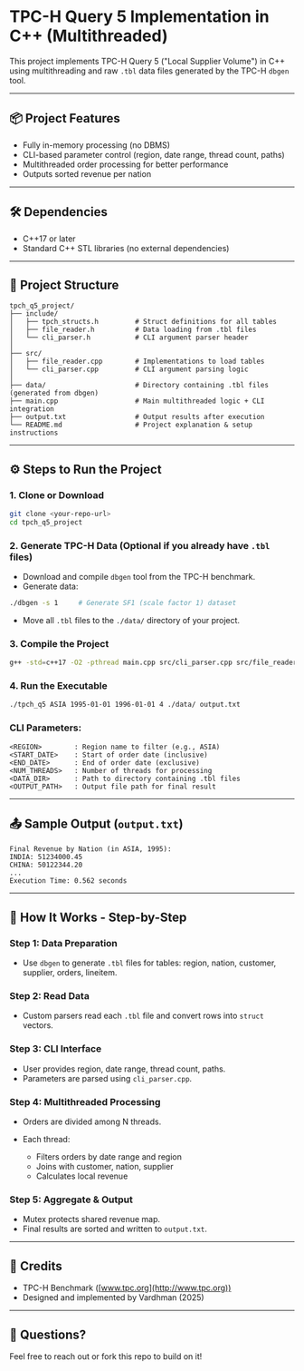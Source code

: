 # TPC-H Query 5 Implementation in C++ (Multithreaded)

This project implements TPC-H Query 5 ("Local Supplier Volume") in C++ using multithreading and raw `.tbl` data files generated by the TPC-H `dbgen` tool.

---

## 📦 Project Features

* Fully in-memory processing (no DBMS)
* CLI-based parameter control (region, date range, thread count, paths)
* Multithreaded order processing for better performance
* Outputs sorted revenue per nation

---

## 🛠 Dependencies

* C++17 or later
* Standard C++ STL libraries (no external dependencies)

---

## 📁 Project Structure

```
tpch_q5_project/
├── include/
│   ├── tpch_structs.h         # Struct definitions for all tables
│   ├── file_reader.h          # Data loading from .tbl files
│   └── cli_parser.h           # CLI argument parser header
│
├── src/
│   ├── file_reader.cpp        # Implementations to load tables
│   └── cli_parser.cpp         # CLI argument parsing logic
│
├── data/                      # Directory containing .tbl files (generated from dbgen)
├── main.cpp                   # Main multithreaded logic + CLI integration
├── output.txt                 # Output results after execution
└── README.md                  # Project explanation & setup instructions
```

---

## ⚙️ Steps to Run the Project

### 1. Clone or Download

```bash
git clone <your-repo-url>
cd tpch_q5_project
```

### 2. Generate TPC-H Data (Optional if you already have `.tbl` files)

* Download and compile `dbgen` tool from the TPC-H benchmark.
* Generate data:

```bash
./dbgen -s 1     # Generate SF1 (scale factor 1) dataset
```

* Move all `.tbl` files to the `./data/` directory of your project.

### 3. Compile the Project

```bash
g++ -std=c++17 -O2 -pthread main.cpp src/cli_parser.cpp src/file_reader.cpp -o tpch_q5
```

### 4. Run the Executable

```bash
./tpch_q5 ASIA 1995-01-01 1996-01-01 4 ./data/ output.txt
```

### CLI Parameters:

```
<REGION>        : Region name to filter (e.g., ASIA)
<START_DATE>    : Start of order date (inclusive)
<END_DATE>      : End of order date (exclusive)
<NUM_THREADS>   : Number of threads for processing
<DATA_DIR>      : Path to directory containing .tbl files
<OUTPUT_PATH>   : Output file path for final result
```

---

## 📤 Sample Output (`output.txt`)

```
Final Revenue by Nation (in ASIA, 1995):
INDIA: 51234000.45
CHINA: 50122344.20
...
Execution Time: 0.562 seconds
```

---

## 🧠 How It Works - Step-by-Step

### Step 1: Data Preparation

* Use `dbgen` to generate `.tbl` files for tables: region, nation, customer, supplier, orders, lineitem.

### Step 2: Read Data

* Custom parsers read each `.tbl` file and convert rows into `struct` vectors.

### Step 3: CLI Interface

* User provides region, date range, thread count, paths.
* Parameters are parsed using `cli_parser.cpp`.

### Step 4: Multithreaded Processing

* Orders are divided among N threads.
* Each thread:

  * Filters orders by date range and region
  * Joins with customer, nation, supplier
  * Calculates local revenue

### Step 5: Aggregate & Output

* Mutex protects shared revenue map.
* Final results are sorted and written to `output.txt`.

---

## 🧾 Credits

* TPC-H Benchmark ([www.tpc.org](http://www.tpc.org))
* Designed and implemented by Vardhman (2025)

---

## 📩 Questions?

Feel free to reach out or fork this repo to build on it!
